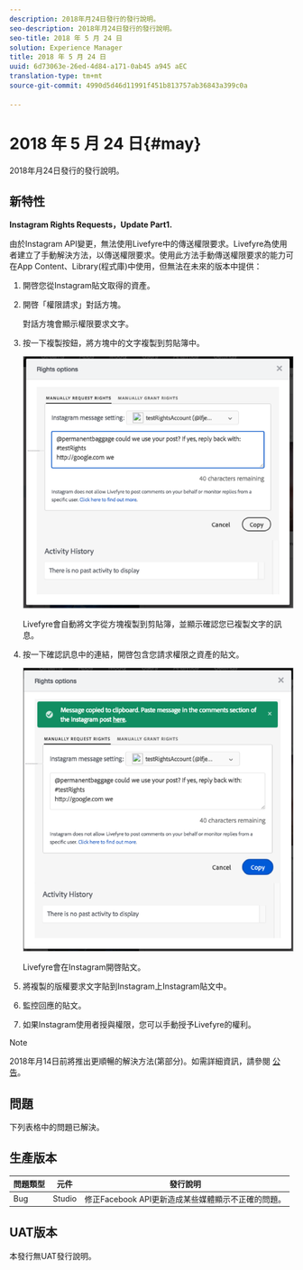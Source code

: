 ```yaml
---
description: 2018年月24日發行的發行說明。
seo-description: 2018年月24日發行的發行說明。
seo-title: 2018 年 5 月 24 日
solution: Experience Manager
title: 2018 年 5 月 24 日
uuid: 6d73063e-26ed-4d84-a171-0ab45 a945 aEC
translation-type: tm+mt
source-git-commit: 4990d5d46d11991f451b813757ab36843a399c0a

---
```



# 2018 年 5 月 24 日{#may}

2018年月24日發行的發行說明。

## 新特性

**Instagram Rights Requests，Update Part1.**

由於Instagram API變更，無法使用Livefyre中的傳送權限要求。Livefyre為使用者建立了手動解決方法，以傳送權限要求。使用此方法手動傳送權限要求的能力可在App Content、Library(程式庫)中使用，但無法在未來的版本中提供：

1. 開啓您從Instagram貼文取得的資產。
1. 開啓「權限請求」對話方塊。

   對話方塊會顯示權限要求文字。

1. 按一下複製按鈕，將方塊中的文字複製到剪貼簿中。

   ![](../assets/rr_insta_workaround1.png)

   Livefyre會自動將文字從方塊複製到剪貼簿，並顯示確認您已複製文字的訊息。

1. 按一下確認訊息中的連結，開啓包含您請求權限之資產的貼文。

   ![](../assets/rr_insta_workaround2.png)

   Livefyre會在Instagram開啓貼文。

1. 將複製的版權要求文字貼到Instagram上Instagram貼文中。
1. 監控回應的貼文。
1. 如果Instagram使用者授與權限，您可以手動授予Livefyre的權利。

>[!NOTE]
>
>2018年月14日前將推出更順暢的解決方法(第部分)。如需詳細資訊，請參閱 [公告](/help/using/c-anouncements.md#c_anouncements)。

## 問題

下列表格中的問題已解決。

## 生產版本

| **問題類型** | **元件** | **發行說明** |
|---|---|---|
| Bug | Studio | 修正Facebook API更新造成某些媒體顯示不正確的問題。 |

## UAT版本

本發行無UAT發行說明。
